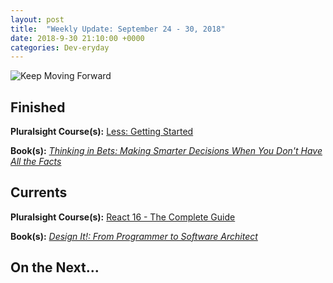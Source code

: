 ```yaml
---
layout: post
title:  "Weekly Update: September 24 - 30, 2018"
date: 2018-9-30 21:10:00 +0000
categories: Dev-eryday
---
```




![Keep Moving Forward](https://farm2.staticflickr.com/1914/44155933044_4f4608d2c1.jpg)



## Finished

**Pluralsight Course(s):** [Less: Getting Started][lgs]

**Book(s):** *[Thinking in Bets: Making Smarter Decisions When You Don't Have All the Facts][tib]*

## Currents

**Pluralsight Course(s):** [React 16 - The Complete Guide][re]

**Book(s):** *[Design It!: From Programmer to Software Architect][di]*

## On the Next...



[di]: https://www.amazon.com/Design-Programmer-Architect-Pragmatic-Programmers/dp/1680502093/
[re]: https://www.udemy.com/react-the-complete-guide-incl-redux/
[cd]: https://www.amazon.com/Continuous-Delivery-Deployment-Automation-Addison-Wesley/dp/0321601912
[ncp]: https://github.com/jpniederer/NETCorePlayground/tree/master/ChatApp
[fun]: https://www.amazon.com/Functional-Programming-write-better-code/dp/1617293954/
[src]: https://chatappwithsignalr.azurewebsites.net/index.html
[iis]: https://app.pluralsight.com/library/courses/installing-configuring-iis/table-of-contents
[flu]: https://app.pluralsight.com/library/courses/flutter-getting-started/table-of-contents
[fl]: https://flutter.io/
[rn]: https://facebook.github.io/react-native/
[xm]: https://visualstudio.microsoft.com/xamarin/
[word]: https://www.amazon.com/Letting-Go-Words-Interactive-Technologies-ebook/dp/B008HOJHDM/
[vue]: https://app.pluralsight.com/library/courses/vuejs-big-picture/table-of-contents
[gtg]: https://www.amazon.com/Good-Great-Some-Companies-Others-ebook/dp/B0058DRUV6/
[jsa]: https://leanpub.com/javascriptallongesix/read
[fcc]: https://www.freecodecamp.org/
[cert]: https://www.freecodecamp.org/certification/fcc6a4b5394/javascript-algorithms-and-data-structures
[cr]: https://learn.freecodecamp.org/javascript-algorithms-and-data-structures/javascript-algorithms-and-data-structures-projects/cash-register
[cdi]: https://app.pluralsight.com/library/courses/continuously-deliver-iis-dotnet-applications/table-of-contents
[hc]: https://www.jimcollins.com/concepts/the-hedgehog-concept.html
[oau]: https://app.pluralsight.com/library/courses/oauth-2-getting-started/table-of-contents
[tib]: https://www.amazon.com/Thinking-Bets-Making-Smarter-Decisions-ebook/dp/B074DG9LQF/
[po]: https://dev-eryday.com/books/2018/05/17/Continuous-Delivery-Notes-Part-I-Foundations.html
[ti]: https://travis-ci.org
[ap]: https://azure.microsoft.com/en-us/services/devops/pipelines/
[lgs]: https://app.pluralsight.com/library/courses/less-getting-started/table-of-contents